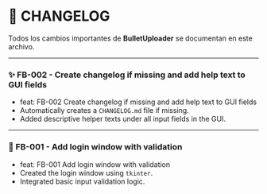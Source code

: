 # 🧾 CHANGELOG

Todos los cambios importantes de **BulletUploader** se documentan en este archivo.

---

### ✨ FB-002 - Create changelog if missing and add help text to GUI fields
- feat: FB-002 Create changelog if missing and add help text to GUI fields
- Automatically creates a `CHANGELOG.md` file if missing.
- Added descriptive helper texts under all input fields in the GUI.

---

### 🚀 FB-001 - Add login window with validation
- feat: FB-001 Add login window with validation
- Created the login window using `tkinter`.
- Integrated basic input validation logic.
